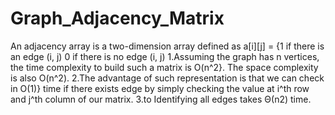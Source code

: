 # Graph_Adjacency_Matrix
An adjacency array is a two-dimension array defined as a[i][j] = {1 if there is an edge (i, j)               0 if there is no edge (i, j) 1.Assuming the graph has n vertices, the time complexity to build such a matrix is O(n^2}. The space complexity is also  O(n^2). 2.The advantage of such representation is that we can check in O(1)} time if there exists edge  by simply checking the value at i^th row and j^th column of our matrix. 3.to Identifying all edges takes Θ(n2) time.
